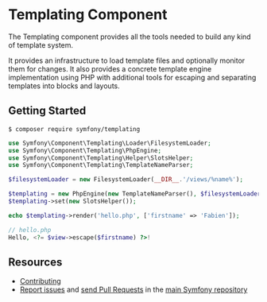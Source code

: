 Templating Component
====================

The Templating component provides all the tools needed to build any kind of
template system.

It provides an infrastructure to load template files and optionally monitor them
for changes. It also provides a concrete template engine implementation using
PHP with additional tools for escaping and separating templates into blocks and
layouts.

Getting Started
---------------

```
$ composer require symfony/templating
```

```php
use Symfony\Component\Templating\Loader\FilesystemLoader;
use Symfony\Component\Templating\PhpEngine;
use Symfony\Component\Templating\Helper\SlotsHelper;
use Symfony\Component\Templating\TemplateNameParser;

$filesystemLoader = new FilesystemLoader(__DIR__.'/views/%name%');

$templating = new PhpEngine(new TemplateNameParser(), $filesystemLoader);
$templating->set(new SlotsHelper());

echo $templating->render('hello.php', ['firstname' => 'Fabien']);

// hello.php
Hello, <?= $view->escape($firstname) ?>!
```

Resources
---------

  * [Contributing](https://symfony.com/doc/current/contributing/index.html)
  * [Report issues](https://github.com/symfony/symfony/issues) and
    [send Pull Requests](https://github.com/symfony/symfony/pulls)
    in the [main Symfony repository](https://github.com/symfony/symfony)
